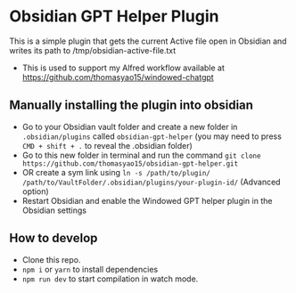 # Obsidian GPT Helper Plugin

This is a simple plugin that gets the current Active file open in Obsidian and writes its path to /tmp/obsidian-active-file.txt
- This is used to support my Alfred workflow available at https://github.com/thomasyao15/windowed-chatgpt

## Manually installing the plugin into obsidian

- Go to your Obsidian vault folder and create a new folder in `.obsidian/plugins` called `obsidian-gpt-helper` (you may need to press `CMD + shift + .` to reveal the .obsidian folder)
- Go to this new folder in terminal and run the command `git clone https://github.com/thomasyao15/obsidian-gpt-helper.git`
- OR create a sym link using `ln -s /path/to/plugin/ /path/to/VaultFolder/.obsidian/plugins/your-plugin-id/` (Advanced option)
- Restart Obsidian and enable the Windowed GPT helper plugin in the Obsidian settings

## How to develop

- Clone this repo.
- `npm i` or `yarn` to install dependencies
- `npm run dev` to start compilation in watch mode.
